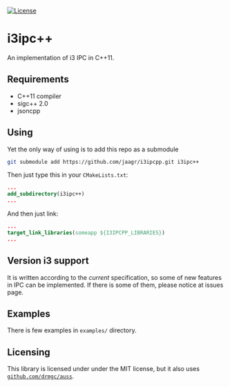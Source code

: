 [![License](http://img.shields.io/:license-mit-blue.svg)](http://doge.mit-license.org)

i3ipc++
=======
An implementation of i3 IPC in C++11.

## Requirements

* C++11 compiler
* sigc++ 2.0
* jsoncpp

## Using
Yet the only way of using is to add this repo as a submodule

```bash
git submodule add https://github.com/jaagr/i3ipcpp.git i3ipc++
```

Then just type this in your `CMakeLists.txt`:

```cmake
...
add_subdirectory(i3ipc++)
...
```

And then just link:

```cmake
...
target_link_libraries(someapp ${I3IPCPP_LIBRARIES})
...
```

## Version i3 support
It is written according to the *current* specification, so some of new features in IPC can be implemented. If there is some of them, please notice at issues page.

## Examples
There is few examples in `examples/` directory.

## Licensing
This library is licensed under under the MIT license, but it also uses [`github.com/drmgc/auss`](https://github.com/drmgc/auss).
